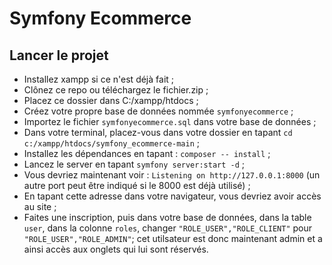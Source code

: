 # Symfony Ecommerce
## Lancer le projet 
- Installez xampp si ce n'est déjà fait ;
- Clônez ce repo ou téléchargez le fichier.zip ;
- Placez ce dossier dans C:/xampp/htdocs ;
- Créez votre propre base de données nommée `symfonyecommerce` ;
- Importez le fichier `symfonyecommerce.sql` dans votre base de données ;
- Dans votre terminal, placez-vous dans votre dossier en tapant `cd c:/xampp/htdocs/symfony_ecommerce-main` ;
- Installez les dépendances en tapant : `composer -- install` ;
- Lancez le server en tapant `symfony server:start -d` ;
- Vous devriez maintenant voir : `Listening on http://127.0.0.1:8000` (un autre port peut être indiqué si le 8000 est déjà utilisé) ;
- En tapant cette adresse dans votre navigateur, vous devriez avoir accès au site ;
- Faites une inscription, puis dans votre base de données, dans la table `user`, dans la colonne `roles`, changer `"ROLE_USER","ROLE_CLIENT"` pour `"ROLE_USER","ROLE_ADMIN"`; cet utilsateur est donc maintenant admin et a ainsi accès aux onglets qui lui sont réservés.

